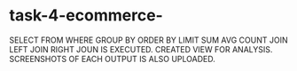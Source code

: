 # task-4-ecommerce-
SELECT
FROM
WHERE
GROUP BY
ORDER BY
LIMIT
SUM
AVG
COUNT
JOIN
LEFT JOIN
RIGHT JOUN IS EXECUTED.
CREATED VIEW FOR ANALYSIS.
SCREENSHOTS OF EACH OUTPUT IS ALSO UPLOADED.
